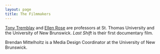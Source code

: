 ```yaml
---
layout: page
title: The Filmmakers
---
```


<p>
<a href="http://w3.stu.ca/stu/sites/faculty/tremblay/index.aspx">Tony Tremblay</a> and
<a href="http://www.unb.ca/fredericton/education/people/ellenrose.html">Ellen Rose</a>
are professors at St. Thomas University and the University of New Brunswick.
<em>Last Shift</em> is their first documentary film.
</p>

<p>
Brendan Mittelholtz is a Media Design Coordinator at the University of New Brunswick.
</p>
